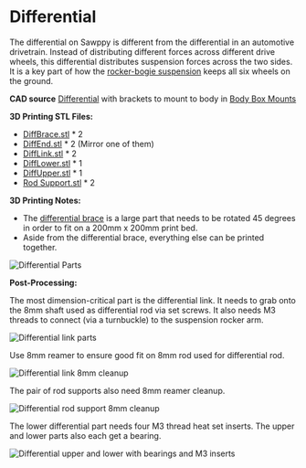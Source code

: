 # Differential

The differential on Sawppy is different from the differential in an automotive drivetrain. Instead of
distributing different forces across different drive wheels, this differential distributes suspension
forces across the two sides. It is a key part of how the [rocker-bogie suspension](https://en.wikipedia.org/wiki/Rocker-bogie)
keeps all six wheels on the ground.

**CAD source** [Differential](https://cad.onshape.com/documents/43678ef564a43281c83e1aef/w/392bbf8745395bc24367a35c/e/ded3b96eec03ac1553f6b0a8)
with brackets to mount to body in [Body Box Mounts](https://cad.onshape.com/documents/43678ef564a43281c83e1aef/w/392bbf8745395bc24367a35c/e/4b42dffa042b70b94b3d0d85)

**3D Printing STL Files:**
* [DiffBrace.stl](../STL/DiffBrace.stl) * 2
* [DiffEnd.stl](../STL/DiffEnd.stl) * 2 (Mirror one of them)
* [DiffLink.stl](../STL/DiffLink.stl) * 2
* [DiffLower.stl](../STL/DiffLower.stl) * 1
* [DiffUpper.stl](../STL/DiffUpper.stl) * 1
* [Rod Support.stl](../STL/Rod%20Support.stl) * 2

**3D Printing Notes:**
* The [differential brace](../STL/DiffBrace.stl) is a large part that needs to be rotated 45 degrees
in order to fit on a 200mm x 200mm print bed.
* Aside from the differential brace, everything else can be printed together.

![Differential Parts](images/Differential-PrintBed.jpg)

**Post-Processing:**

The most dimension-critical part is the differential link. It needs to grab onto the 8mm shaft used as differential
rod via set screws. It also needs M3 threads to connect (via a turnbuckle) to the suspension rocker arm.

![Differential link parts](images/Differential-LinkParts.jpg)

Use 8mm reamer to ensure good fit on 8mm rod used for differential rod.

![Differential link 8mm cleanup](images/Differential-LinkReamer.jpg)

The pair of rod supports also need 8mm reamer cleanup.

![Differential rod support 8mm cleanup](images/Differential-RodSupportReamer.jpg)

The lower differential part needs four M3 thread heat set inserts. The upper and lower parts also each get a bearing.

![Differential upper and lower with bearings and M3 inserts](images/Differential-UpperLowerParts.jpg)
